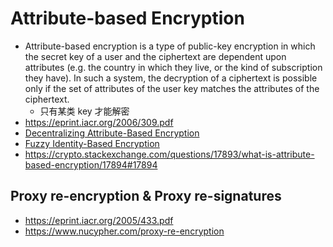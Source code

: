 # Attribute-based Encryption

+ Attribute-based encryption is a type of public-key encryption in which the secret key of a user and the ciphertext are dependent upon attributes (e.g. the country in which they live, or the kind of subscription they have). In such a system, the decryption of a ciphertext is possible only if the set of attributes of the user key matches the attributes of the ciphertext.
    * 只有某类 key 才能解密
+ https://eprint.iacr.org/2006/309.pdf
+ [Decentralizing Attribute-Based Encryption](https://link.springer.com/content/pdf/10.1007/978-3-642-20465-4_31.pdf)
+ [Fuzzy Identity-Based Encryption](https://eprint.iacr.org/2004/086.pdf)
+ https://crypto.stackexchange.com/questions/17893/what-is-attribute-based-encryption/17894#17894

## Proxy re-encryption & Proxy re-signatures
+ https://eprint.iacr.org/2005/433.pdf
+ https://www.nucypher.com/proxy-re-encryption
